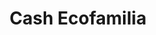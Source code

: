 ---
title: "Cash Ecofamilia"
url: /talavera-de-la-reina/cash-ecofamilia-avenida-de-pio-xii/
shop: supermercado
---